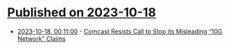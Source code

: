 # [Published on 2023-10-18](index.md)

* [2023-10-18, 00:11:00](https://soylentnews.org/article.pl?sid=23/10/17/0313226&from=rss) - [Comcast Resists Call to Stop its Misleading “10G Network” Claims](https://soylentnews.org/article.pl?sid=23/10/17/0313226&from=rss)
